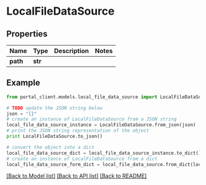 # LocalFileDataSource


## Properties
Name | Type | Description | Notes
------------ | ------------- | ------------- | -------------
**path** | **str** |  | 

## Example

```python
from portal_client.models.local_file_data_source import LocalFileDataSource

# TODO update the JSON string below
json = "{}"
# create an instance of LocalFileDataSource from a JSON string
local_file_data_source_instance = LocalFileDataSource.from_json(json)
# print the JSON string representation of the object
print LocalFileDataSource.to_json()

# convert the object into a dict
local_file_data_source_dict = local_file_data_source_instance.to_dict()
# create an instance of LocalFileDataSource from a dict
local_file_data_source_form_dict = local_file_data_source.from_dict(local_file_data_source_dict)
```
[[Back to Model list]](../README.md#documentation-for-models) [[Back to API list]](../README.md#documentation-for-api-endpoints) [[Back to README]](../README.md)



